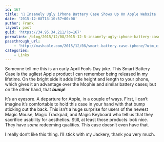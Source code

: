```yaml
---
id: 167
title: '🔗 Insanely Ugly iPhone Battery Case Shows Up On Apple Website | Mashable'
date: '2015-12-08T13:10:57+00:00'
author: Frank
layout: post
guid: 'https://34.95.34.211/?p=167'
permalink: /blog/2015/12/08/2015-12-8-insanely-ugly-iphone-battery-case-shows-up-on-apple-website-mashable/
passthrough_url:
    - 'http://mashable.com/2015/12/08/smart-battery-case-iphone/?utm_cid=mash-com-Tw-main-link#f0zs6QAR4EqD'
categories:
    - Links
---
```


Someone tell me this is an early April Fools Day joke. This Smart Battery Case is the ugliest Apple product I can remember being released in my lifetime. On the bright side it adds little height and length to your phone, which gives it an advantage over the Mophie and similar battery cases; but on the other hand, that ***bump***!

It’s an eyesore. A departure for Apple, in a couple of ways. First, I can’t imagine it’s comfortable to hold this case in your hand with that bump sticking out the back. This isn’t a huge surprise for users of the newest Magic Mouse, Magic Trackpad, and Magic Keyboard who tell us that they sacrifice usability for aesthetics. Still, at least those products look nice. They have *some* redeeming qualities. This case doesn’t even have that.

I really don’t like this thing. I’ll stick with my Jackery, thank you very much.

<div class="
          image-block-outer-wrapper
          layout-caption-below
          design-layout-inline
          
          
          
        " data-test="image-block-inline-outer-wrapper"><figure class="
              sqs-block-image-figure
              intrinsic
            " style="max-width:950px;"><div class="image-block-wrapper" data-animation-override="" data-animation-role="image"><div class="sqs-image-shape-container-element
              
          
        
              has-aspect-ratio
            " style="
                position: relative;
                
                  padding-bottom:56.16666793823242%;
                
                overflow: hidden;
              "><noscript>![image.jpg](https://images.squarespace-cdn.com/content/v1/5070e334e4b00907bc18faef/1449578373505-BRY6IDBSY1VL0EJ3VFL6/image.jpg)</noscript>![image.jpg](https://images.squarespace-cdn.com/content/v1/5070e334e4b00907bc18faef/1449578373505-BRY6IDBSY1VL0EJ3VFL6/image.jpg)</div></div></figure></div>Smart Battery Case for the iPhone shows up on Apple website | [Mashable](http://mashable.com/2015/12/08/smart-battery-case-iphone/?utm_cid=mash-com-Tw-main-link#f0zs6QAR4EqD)